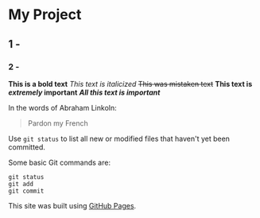 # My Project
## 1 - 
### 2 - 

**This is a bold text**
*This text is italicized*
~~This was mistaken text~~
**This text is _extremely_ important**
***All this text is important***

In the words of Abraham Linkoln:
> Pardon my French

Use `git status` to list all new or modified files that haven't yet been committed.

Some basic Git commands are:
```
git status
git add
git commit
```
This site was built using [GitHub Pages](https://docs.github.com/en/free-pro-team@latest/github/writing-on-github/basic-writing-and-formatting-syntax).


